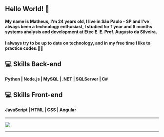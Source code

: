 ## Hello World! 👋

#### My name is Matheus, I'm 24 years old, I live in São Paulo - SP and I've always been a technology enthusiast, I studied for 1 year and 6 months systems analysis and development at Etec E. E. Prof. Augusto da Silveira. 
#### I always try to be up to date on technology, and in my free time I like to practice codes.👨‍💻



##  💻 Skills Back-end
#### Python | Node.js | MySQL | .NET | SQLServer | C#

##  💻 Skills Front-end 
#### JavaScript | HTML | CSS | Angular

<hr>
<a href="https://www.linkedin.com/in/matheus-marcelo-neves/" alt="Linkedin">
   <img src="https://img.shields.io/badge/LinkedIn-0077B5?style=for-the-badge&logo=linkedin&logoColor=white"/>
</a>


<hr>

